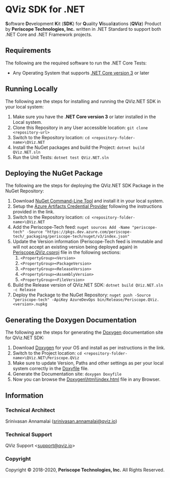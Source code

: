 # QViz SDK for .NET
**S**oftware **D**evelopment **K**it (**SDK**) for **Q**uality **Vi**suali**z**ations (**QViz**) Product by **Periscope Technologies, Inc.** written in .NET Standard to support both .NET Core and .NET Framework projects.

## Requirements
The following are the required software to run the .NET Core Tests:

* Any Operating System that supports [.NET Core version 3](https://dotnet.microsoft.com/download/dotnet-core/3.0) or later

## Running Locally
The following are the steps for installing and running the QViz.NET SDK in your local system:

1. Make sure you have the **.NET Core version 3** or later installed in the Local system.
2. Clone this Repository in any User accessible location: `git clone <repository-url>`
3. Switch to the Repository location: `cd <repository-folder-name>\QViz.NET`
4. Install the NuGet packages and build the Project: `dotnet build QViz.NET.sln`
5. Run the Unit Tests: `dotnet test QViz.NET.sln`

## Deploying the NuGet Package
The following are the steps for deploying the QViz.NET SDK Package in the NuGet Repository:

1. Download [NuGet Command-Line Tool](https://www.nuget.org/downloads) and install it in your local system.
2. Setup the [Azure Artifacts Credential Provider](https://github.com/microsoft/artifacts-credprovider#azure-artifacts-credential-provider) following the instructions provided in the link.
3. Switch to the Repository location: `cd <repository-folder-name>\QViz.NET`
4. Add the Periscope-Tech feed: `nuget sources Add -Name "periscope-tech" -Source "https://pkgs.dev.azure.com/periscope-tech/_packaging/periscope-tech/nuget/v3/index.json"`
5. Update the Version information (Periscope-Tech feed is immutable and will not accept an existing version being deployed again) in [Periscope.QViz.csproj](Periscope.QViz/Periscope.QViz.csproj) file in the following sections:
    1. `<PropertyGroup><Version>`
    2. `<PropertyGroup><PackageVersion>`
    3. `<PropertyGroup><ReleaseVersion>`
    4. `<PropertyGroup><AssemblyVersion>`
    5. `<PropertyGroup><FileVersion>`
6. Build the Release version of QViz.NET SDK: `dotnet build QViz.NET.sln -c Release`
7. Deploy the Package to the NuGet Repository: `nuget push -Source "periscope-tech" -ApiKey AzureDevOps bin/Release/Periscope.QViz.<version>.nupkg`

## Generating the Doxygen Documentation
The following are the steps for generating the [Doxygen](http://www.doxygen.org/index.html) documentation site for QViz.NET SDK:

1. Download [Doxygen](http://www.doxygen.nl/download.html) for your OS and install as per instructions in the link.
2. Switch to the Project location: `cd <repository-folder-name>\QViz.NET\Periscope.QViz`
3. Make sure to update Version, Paths and other settings as per your local system correctly in the [Doxyfile](Periscope.QViz/Doxyfile) file.
4. Generate the Documentation site: `doxygen Doxyfile`
5. Now you can browse the [Doxygen\html\index.html](Periscope.QViz/Doxygen/html/index.html) file in any Browser.

## Information

### Technical Architect
Srinivasan Annamalai ([srinivasan.annamalai@qviz.io](mailto:srinivasan.annamalai@qviz.io))

### Technical Support
QViz Support <[support@qviz.io](mailto:support@qviz.io)>

### Copyright
Copyright © 2018-2020, **Periscope Technologies, Inc.** All Rights Reserved.
